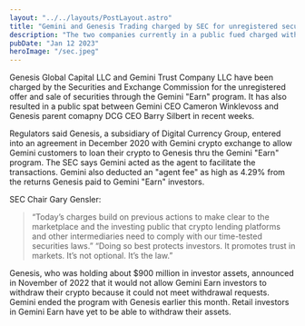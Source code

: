 ```yaml
---
layout: "../../layouts/PostLayout.astro"
title: "Gemini and Genesis Trading charged by SEC for unregistered securities offering"
description: "The two companies currently in a public fued charged with unregistered offering and sale of securities"
pubDate: "Jan 12 2023"
heroImage: "/sec.jpeg"
---
```


Genesis Global Capital LLC and Gemini Trust Company LLC have been charged by the Securities and Exchange Commission for the unregistered offer and sale of securities through the Gemini "Earn" program. 
It has also resulted in a public spat between Gemini CEO Cameron Winklevoss and Genesis parent comapny DCG CEO Barry Silbert in recent weeks. 

Regulators said Genesis, a subsidiary of Digital Currency Group, entered into an agreement in December 2020 with Gemini crypto exchange to allow Gemini customers to loan their crypto to Genesis thru the Gemini "Earn" program.
The SEC says Gemini acted as the agent to facilitate the transactions. Gemini also deducted an "agent fee" as high as 4.29% from the returns Genesis paid to Gemini "Earn" investors. 


SEC Chair Gary Gensler:
 > “Today’s charges build on previous actions to make clear to the marketplace and the investing public that crypto lending platforms and other intermediaries need to comply with our time-tested securities laws.” 
 > “Doing so best protects investors. It promotes trust in markets. It’s not optional. It’s the law.” 

Genesis, who was holding about $900 million in investor assets, announced in November of 2022 that it would not allow Gemini Earn investors to withdraw their crypto because it could not meet withdrawal requests. 
Gemini ended the program with Genesis earlier this month. Retail investors in Gemini Earn have yet to be able to withdraw their assets.

